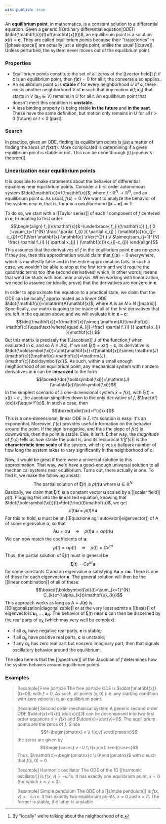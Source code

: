 ```yaml
---
wiki-publish: true
---
```

An **equilibrium point**, in mathematics, is a constant solution to a differential equation. Given a generic [[Ordinary differential equation|ODE]] $\dot{\mathbf{x}}(t)=f(\mathbf{x}(t))$, an equilibrium point is a solution $\mathbf{x}(t)=\mathbf{c}$. They are called equilibrium *points* because their "trajectories" in [[phase space]] are actually just a single point, unlike the usual [[curve]]. Unless perturbed, the system never moves out of the equilibrium point.
### Properties
- Equilibrium points constitute the set of all zeros of the [[vector field]] $f$: if $\mathbf{c}$ is an equilibrium point, then $f(\mathbf{c})=0$ for all $t$; the converse also applies. 
- An equilibrium point $\mathbf{c}$ is **stable** if for every neighborhood $U$ of $\mathbf{c}$, there exists another neighborhood $V$ of $\mathbf{c}$ such that any motion $\mathbf{x}(t;\mathbf{x}_{0})$ that starts in $V$ ($\mathbf{x}_{0}\in V$) remains in $U$ for all $t$. An equilibrium point that doesn't meet this condition is **unstable**.
- A less binding property is being stable **in the future** and **in the past**. These have the same definition, but motion only remains in $U$ for all $t>0$ (future) or $t<0$ (past).
### Search
In practice, given an ODE, finding its equilibrium points is just a matter of finding the zeros of $f(\mathbf{x}(t))$. More complicated is determining if a given equilibrium point is stable or not. This can be done through [[Ljapunov's theorem]].
### Linearization near equilibrium points
It is possible to make statements about the behavior of differential equations near equilibrium points. Consider a first order autonomous system $\dot{\mathbf{x}}=f(\mathbf{x})$, where $f:\mathbb{R}^{N}\to \mathbb{R}^{N}$, and an equilibrium point $\mathbf{c}$. As usual, $f(\mathbf{c})=0$. We want to analyze the behavior of the system near $\mathbf{c}$, that is, for $\mathbf{x}$ in a neighborhood $\lVert \mathbf{x}-\mathbf{c} \rVert\ll 1$.

To do so, we start with a [[Taylor series]] of each $i$ component of $f$ centered in $\mathbf{c}$, truncating to first order:
$$\begin{align}
f_{i}(\mathbf{x})&=\underbrace{ f_{i}(\mathbf{c}) }_{ 0 }+\sum_{j=1}^{N} \frac{ \partial f_{i} }{ \partial x_{j} } (\mathbf{c})(x_{j}-c_{j})+O(\lVert \mathbf{x}-\mathbf{c} \rVert^{2} ) \\
&\simeq\sum_{j=1}^{N} \frac{ \partial f_{i} }{ \partial x_{j} } (\mathbf{c})(x_{j}-c_{j})
\end{align}$$
This assumes that the derivatives of $f$ in the equilibrium point $\mathbf{c}$ are nonzero. If they are, then this approximation would claim that $f_{i}(\mathbf{x})=0$ everywhere, which is manifestly false and in the entire approximation fails. In such a case, we wouldn't be able to stop at the first term and we'd require the quadratic terms too (the second derivatives) which, in other words, means that we'd be stuck with nonlinear analysis. When working with linearization, we need to assume (or ideally, prove) that the derivatives are nonzero in $\mathbf{c}$.

In order to approximate the equation to a practical state, we claim that the ODE can be locally[^1] approximated as a *linear* ODE $\dot{\mathbf{x}}=\mathrm{A}\mathbf{x}$, where $\mathrm{A}$ is an $N\times N$ [[matrix]]. Specifically, our matrix is going to be made of all of the first derivatives that are left in the equation above and we will evaluate it in $\mathbf{x}-\mathbf{c}$:
$$\dot{\mathbf{x}}=f(\mathbf{x})\simeq \mathrm{A}(\mathbf{x}-\mathbf{c})\quad\text{where}\quad A_{ij}=\frac{ \partial f_{i} }{ \partial x_{j} }(\mathbf{c}) $$
But this matrix is precisely the [[Jacobian]] $\mathrm{J}$ of the function $f$ when evaluated in $\mathbf{c}$, and so $\mathrm{A}\equiv \mathrm{J}(\mathbf{c})$. If we set $\boldsymbol{\xi}(t)=\mathbf{x}(t)-\mathbf{c}$, its derivative is $\dot{\boldsymbol{\xi}}=\dot{\mathbf{x}}=f(\mathbf{x})\simeq \mathrm{J}(\mathbf{c})(\mathbf{x}-\mathbf{c})=\mathrm{J}(\mathbf{c})\boldsymbol{\xi}$. As such, within a small enough neighborhood of an equilibrium point, any mechanical system with nonzero derivatives in $\mathbf{c}$ can be **linearized** to the form
$$\boxed{\dot{\boldsymbol{\xi}}=\mathrm{J}(\mathbf{c})\boldsymbol{\xi}}$$
In the simplest scenario of a one-dimensional system $\dot{x}=f(x)$, with $\xi(t)=x(t)-c$ , the Jacobian simplifies down to the only derivative of $f$, $\frac{df}{dx}(x)\equiv f'(x)$. In such a case, then
$$\boxed{\dot{\xi}=f'(c)\xi}$$
This is a one-dimensional, linear ODE in $\xi$. It's solution is easy: it's an exponential. Moreover, $f'(c)$ provides useful information on the behavior around the point. If the sign is negative, and thus the slope of $f(c)$ is downwards, then the point is stable. Else, it isn't. Either way, the *magnitude* of $f'(c)$ tells us *how* stable the point is, and its reciprocal $1/\lvert f'(c) \rvert$ is the **characteristic time scale** of the system, which gives a ballpark number of how long the system takes to vary significantly in the neighborhood of $c$.

Now, it would be great if there were a universal solution to this approximation. That way, we'd have a good-enough universal solution to all mechanical systems near equilibrium. Turns out, there actually is one. To find it, we make the following ansatz:
$$\text{The partial solution of }\boldsymbol{\xi}(t)\text{ is }\rho(t)\mathbf{u}\text{ where }\mathbf{u}\in \mathbb{R}^{N}$$
Basically, we claim that $\boldsymbol{\xi}(t)$ is a constant vector $\mathbf{u}$ scaled by a [[scalar field]] $\rho(t)$. Plugging this into the linearized equation, knowing that $\dot{\boldsymbol{\xi}}(t)=\dot{\rho}(t)\mathbf{u}$, we get
$$\dot{\rho}(t)\mathbf{u}=\rho(t)\mathrm{A}\mathbf{u}$$
For this to hold, $\mathbf{u}$ must be an [[Equazione agli autovalori|eigenvector]] of $\mathrm{A}$, of some eigenvalue $\alpha$, so that
$$\mathrm{A}\mathbf{u}=\alpha \mathbf{u}\quad\Rightarrow \quad \dot{\rho}(t)\mathbf{u}=\alpha\rho(t)\mathbf{u}$$
We can now match the coefficients of $\mathbf{u}$:
$$\dot{\rho}(t)=\alpha \rho(t) \quad\Rightarrow \quad \rho (t)=Ce^{\alpha t}$$
Thus, the partial solution of $\boldsymbol{\xi}(t)$ must in general be
$$\boldsymbol{\xi}(t)=Ce^{\alpha t}\mathbf{u}$$
for some constants $C$ and an eigenvalue $\alpha$ satisfying $\mathrm{A}\mathbf{u}=\alpha \mathbf{u}$. There is one of these for each eigenvector $\mathbf{u}$. The general solution will then be the [[linear combination]] of all of these:
$$\boxed{\boldsymbol{\xi}(t)=\sum_{k=1}^{N} C_{k}e^{\alpha_{k}t}\mathbf{u}_{k}}$$
This approach works as long as $\mathrm{A}\equiv \mathrm{J}(\mathbf{c})$ is [[Diagonalization|diagonalizable]] or at the very least admits a [[basis]] of eigenvectors $\mathbf{u}_{1},\ldots,\mathbf{u}_{N}$. The behavior of $\boldsymbol{\xi}(t)$ near $\mathbf{c}$ can then be discerned by the real parts of $\alpha_{k}$ (which may very well be complex):
- if all $\alpha_{k}$ have negative real parts, $\mathbf{c}$ is stable;
- if all $\alpha_{k}$ have positive real parts, $\mathbf{c}$ is unstable;
- if any $\alpha_{k}$ has zero real part but nonzero imaginary part, then that signals oscillatory behavior around the equilibrium.

The idea here is that the [[spectrum]] of the Jacobian of $f$ determines how the system behaves around equilibrium points.
### Examples
> [!example] Free particle
> The free particle ODE is $\ddot{\mathbf{x}}(t)=0$, with $f=0$. As such, all points $(x,0)$ (i.e. any starting condition with zero velocity) is an equilibrium point.

> [!example] Second order mechanical system
> A generic second order ODE $\ddot{x}=f(x(t),\dot{x}(t))$ can be decomposed into two first order equations $\dot{x}=f(x)$ and $\ddot{x}=\dot{v}=0$. The equilibrium points are the zeros of $f$. Since
> $$f=\begin{pmatrix}
> v \\
> f(x,v)
> \end{pmatrix}$$
> the zeros are given by
> $$\begin{cases}
> v =0 \\
> f(x,v)=0
> \end{cases}$$
> Thus, $\mathbf{c}=\begin{pmatrix}c \\ 0\end{pmatrix}$ with $c$ such that $f(c,0)=0$.

> [!example] Harmonic oscillator
> The ODE of the 1D [[harmonic oscillator]] is $f(x,v)=-\omega ^{2}x$. It has exactly one equilibrium point, $x=0$ (for which $\dot{x}=v=0$).

> [!example] Simple pendulum
> The ODE of a [[simple pendulum]] is $f(x,v)=-\sin x$. It has exactly two equilibrium points, $x=0$ and $x=\pi$. The former is stable, the latter is unstable.

[^1]: By "locally" we're talking about the neighborhood of $\mathbf{c}$.
